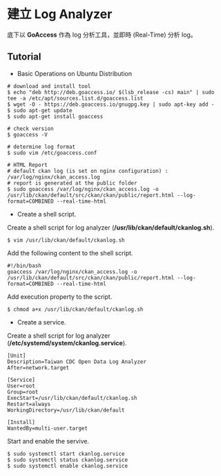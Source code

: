 # 建立 Log Analyzer



底下以 **GoAccess** 作為 log 分析工具，並即時 (Real-Time) 分析 log。



## Tutorial

* Basic Operations on Ubuntu Distribution

```shell
# download and install tool
$ echo "deb http://deb.goaccess.io/ $(lsb_release -cs) main" | sudo tee -a /etc/apt/sources.list.d/goaccess.list
$ wget -O - https://deb.goaccess.io/gnugpg.key | sudo apt-key add -
$ sudo apt-get update
$ sudo apt-get install goaccess

# check version
$ goaccess -V

# determine log format
$ sudo vim /etc/goaccess.conf

# HTML Report
# default ckan log (is set on nginx configuration) : /var/log/nginx/ckan_access.log
# report is generated at the public folder
$ sudo goaccess /var/log/nginx/ckan_access.log -o /usr/lib/ckan/default/src/ckan/ckan/public/report.html --log-format=COMBINED --real-time-html
```



* Create a shell script.

Create a shell script for log analyzer (**/usr/lib/ckan/default/ckanlog.sh**).

```shell
$ vim /usr/lib/ckan/default/ckanlog.sh
```

Add the following content to the shell script.

```shell
#!/bin/bash
goaccess /var/log/nginx/ckan_access.log -o /usr/lib/ckan/default/src/ckan/ckan/public/report.html --log-format=COMBINED --real-time-html
```

Add execution property to the script.

```shell
$ chmod a+x /usr/lib/ckan/default/ckanlog.sh
```



* Create a service.

Create a shell script for log analyzer (**/etc/systemd/system/ckanlog.service**).

```shell
[Unit]
Description=Taiwan CDC Open Data Log Analyzer
After=network.target

[Service]
User=root
Group=root
ExecStart=/usr/lib/ckan/default/ckanlog.sh
Restart=always
WorkingDirectory=/usr/lib/ckan/default

[Install]
WantedBy=multi-user.target
```

Start and enable the servive.

```shell
$ sudo systemctl start ckanlog.service
$ sudo systemctl status ckanlog.service
$ sudo systemctl enable ckanlog.service
```



